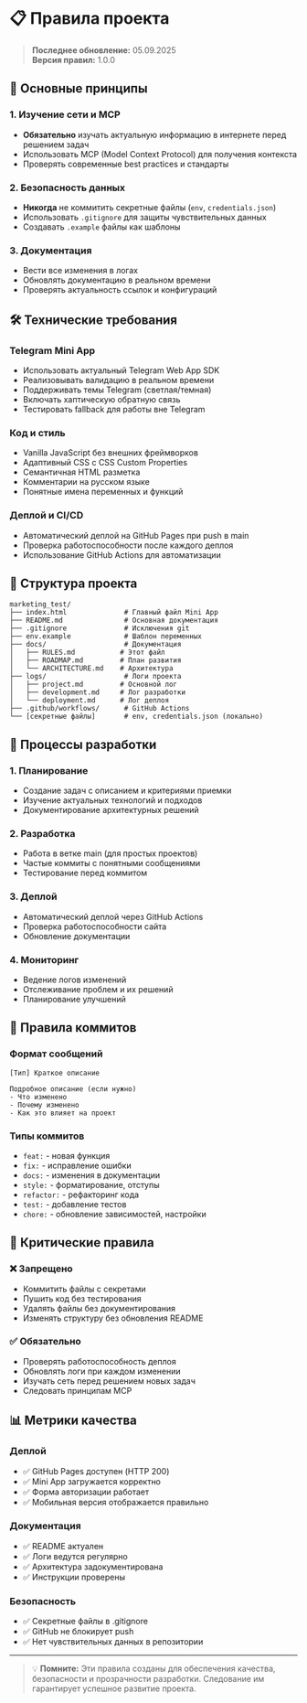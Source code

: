# 📋 Правила проекта

> **Последнее обновление:** 05.09.2025  
> **Версия правил:** 1.0.0

## 🎯 Основные принципы

### 1. Изучение сети и MCP
- **Обязательно** изучать актуальную информацию в интернете перед решением задач
- Использовать MCP (Model Context Protocol) для получения контекста
- Проверять современные best practices и стандарты

### 2. Безопасность данных
- **Никогда** не коммитить секретные файлы (`env`, `credentials.json`)
- Использовать `.gitignore` для защиты чувствительных данных
- Создавать `.example` файлы как шаблоны

### 3. Документация
- Вести все изменения в логах
- Обновлять документацию в реальном времени
- Проверять актуальность ссылок и конфигураций

## 🛠 Технические требования

### Telegram Mini App
- Использовать актуальный Telegram Web App SDK
- Реализовывать валидацию в реальном времени
- Поддерживать темы Telegram (светлая/темная)
- Включать хаптическую обратную связь
- Тестировать fallback для работы вне Telegram

### Код и стиль
- Vanilla JavaScript без внешних фреймворков
- Адаптивный CSS с CSS Custom Properties
- Семантичная HTML разметка
- Комментарии на русском языке
- Понятные имена переменных и функций

### Деплой и CI/CD
- Автоматический деплой на GitHub Pages при push в main
- Проверка работоспособности после каждого деплоя
- Использование GitHub Actions для автоматизации

## 📁 Структура проекта

```
marketing_test/
├── index.html              # Главный файл Mini App
├── README.md               # Основная документация
├── .gitignore              # Исключения git
├── env.example             # Шаблон переменных
├── docs/                   # Документация
│   ├── RULES.md           # Этот файл
│   ├── ROADMAP.md         # План развития
│   └── ARCHITECTURE.md    # Архитектура
├── logs/                   # Логи проекта
│   ├── project.md         # Основной лог
│   ├── development.md     # Лог разработки
│   └── deployment.md      # Лог деплоя
├── .github/workflows/      # GitHub Actions
└── [секретные файлы]       # env, credentials.json (локально)
```

## 🔄 Процессы разработки

### 1. Планирование
- Создание задач с описанием и критериями приемки
- Изучение актуальных технологий и подходов
- Документирование архитектурных решений

### 2. Разработка
- Работа в ветке main (для простых проектов)
- Частые коммиты с понятными сообщениями
- Тестирование перед коммитом

### 3. Деплой
- Автоматический деплой через GitHub Actions
- Проверка работоспособности сайта
- Обновление документации

### 4. Мониторинг
- Ведение логов изменений
- Отслеживание проблем и их решений
- Планирование улучшений

## 📝 Правила коммитов

### Формат сообщений
```
[Тип] Краткое описание

Подробное описание (если нужно)
- Что изменено
- Почему изменено
- Как это влияет на проект
```

### Типы коммитов
- `feat:` - новая функция
- `fix:` - исправление ошибки
- `docs:` - изменения в документации
- `style:` - форматирование, отступы
- `refactor:` - рефакторинг кода
- `test:` - добавление тестов
- `chore:` - обновление зависимостей, настройки

## 🚨 Критические правила

### ❌ Запрещено
- Коммитить файлы с секретами
- Пушить код без тестирования
- Удалять файлы без документирования
- Изменять структуру без обновления README

### ✅ Обязательно
- Проверять работоспособность деплоя
- Обновлять логи при каждом изменении
- Изучать сеть перед решением новых задач
- Следовать принципам MCP

## 📊 Метрики качества

### Деплой
- ✅ GitHub Pages доступен (HTTP 200)
- ✅ Mini App загружается корректно
- ✅ Форма авторизации работает
- ✅ Мобильная версия отображается правильно

### Документация
- ✅ README актуален
- ✅ Логи ведутся регулярно
- ✅ Архитектура задокументирована
- ✅ Инструкции проверены

### Безопасность
- ✅ Секретные файлы в .gitignore
- ✅ GitHub не блокирует push
- ✅ Нет чувствительных данных в репозитории

---

> 💡 **Помните:** Эти правила созданы для обеспечения качества, безопасности и прозрачности разработки. Следование им гарантирует успешное развитие проекта.